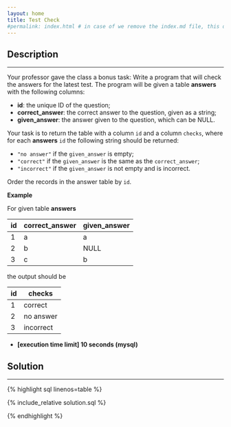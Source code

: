 ```yaml
---
layout: home
title: Test Check
#permalink: index.html # in case of we remove the index.md file, this doc will be the index page
---
```


<div class="row">
<div class="columnStmt" markdown="1">

## Description
------

Your professor gave the class a bonus task: Write a program that will check the answers for the latest test. The program will be given a table **answers** with the following columns:

* **id**: the unique ID of the question;
* **correct_answer**: the correct answer to the question, given as a string;
* **given_answer**: the answer given to the question, which can be NULL.

Your task is to return the table with a column <code>id</code> and a column <code>checks</code>, where for each **answers** <code>id</code> the following string should be returned:

* <code>"no answer"</code> if the <code>given_answer</code> is empty;
* <code>"correct"</code> if the <code>given_answer</code> is the same as the <code>correct_answer</code>;
* <code>"incorrect"</code> if the <code>given_answer</code> is not empty and is incorrect.

Order the records in the answer table by <code>id</code>.

**Example**

For given table **answers**

| id | correct_answer | given_answer |
| ---- | ---- | ---- |
| 1 | a | a |
| 2 | b | NULL |
| 3 | c | b |

the output should be

| id | checks |
| ---- | ---- |
| 1 | correct |
| 2 | no answer |
| 3 | incorrect |


* **[execution time limit] 10 seconds (mysql)**

</div>
<div class="columnSol" markdown="1">

## Solution
------

{% highlight sql linenos=table %}

{% include_relative solution.sql %}

{% endhighlight %}

</div>
</div>
